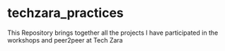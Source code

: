 # techzara_practices
This Repository brings together all the projects I have participated in the workshops and peer2peer at Tech Zara
